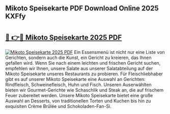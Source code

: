 ## Mikoto Speisekarte PDF Download Online 2025 KXFfy

# <h2><a href="http://gcbrfty.nevu.top/?p=Mikoto+Speisekarte">🔗 👉🔴 Mikoto Speisekarte 2025 PDF</a></h2>

[![Mikoto Speisekarte 2025 PDF](https://i.imgur.com/dBaPXMq.png)](http://gcbrfty.nevu.top/?p=Mikoto+Speisekarte)
Ein Essensmenü ist nicht nur eine Liste von Gerichten, sondern auch die Kunst, ein Gericht zu kreieren, das Ihnen gefallen wird. Wenn Sie nach einem leichten und frischen Gericht suchen, empfehlen wir Ihnen, unsere Salate aus unserer Salatabteilung auf der Mikoto Speisekarte unseres Restaurants zu probieren. Für Fleischliebhaber gibt es auf unserer Mikoto Speisekarte eine Auswahl an Gerichten: Rindfleisch, Schweinefleisch, Huhn und Fisch. Unseren Auserwählten bieten wir Gourmet-Gerichte wie Schaschlik und Steak an, die auf frischem Feuer zubereitet werden. Unsere Mikoto Speisekarte bietet eine große Auswahl an Desserts, von traditionellen Torten und Kuchen bis hin zu exquisiten Crème Brûlée und Schokoladen-Fan-Si.

